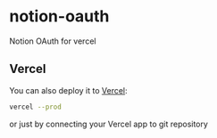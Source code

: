# notion-oauth
Notion OAuth for vercel


## Vercel
You can also deploy it to [Vercel](https://vercel.com):
```bash
vercel --prod
```

or just by connecting your Vercel app to git repository
